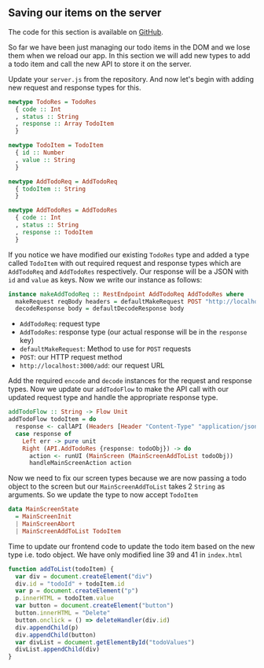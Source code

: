 ## Saving our items on the server

The code for this section is available on [GitHub](https://github.com/iAmMrinal0/prestoByExample/releases/tag/v0.7).

So far we have been just managing our todo items in the DOM and we lose them when we reload our app. In this section we will add new types to add a todo item and call the new API to store it on the server.

Update your `server.js` from the repository. And now let's begin with adding new request and response types for this.

```haskell
newtype TodoRes = TodoRes
  { code :: Int
  , status :: String
  , response :: Array TodoItem
  }

newtype TodoItem = TodoItem
  { id :: Number
  , value :: String
  }

newtype AddTodoReq = AddTodoReq
  { todoItem :: String
  }

newtype AddTodoRes = AddTodoRes
  { code :: Int
  , status :: String
  , response :: TodoItem
  }
```

If you notice we have modified our existing `TodoRes` type and added a type called `TodoItem` with out required request and response types which are `AddTodoReq` and `AddTodoRes` respectively. Our response will be a JSON with `id` and `value` as keys. Now we write our instance as follows:

```haskell
instance makeAddTodoReq :: RestEndpoint AddTodoReq AddTodoRes where
  makeRequest reqBody headers = defaultMakeRequest POST "http://localhost:3000/add" headers reqBody
  decodeResponse body = defaultDecodeResponse body
```

* `AddTodoReq`: request type
* `AddTodoRes`: response type \(our actual response will be in the `response` key\)
* `defaultMakeRequest`: Method to use for `POST` requests
* `POST`: our HTTP request method
* `http://localhost:3000/add`: our request URL

Add the required `encode` and `decode` instances for the request and response types. Now we update our `addTodoFlow` to make the API call with our updated request type and handle the appropriate response type.

```haskell
addTodoFlow :: String -> Flow Unit
addTodoFlow todoItem = do
  response <- callAPI (Headers [Header "Content-Type" "application/json"]) (API.AddTodoReq {todoItem: todoItem})
  case response of
    Left err -> pure unit
    Right (API.AddTodoRes {response: todoObj}) -> do
      action <- runUI (MainScreen (MainScreenAddToList todoObj))
      handleMainScreenAction action
```

Now we need to fix our screen types because we are now passing a todo object to the screen but our `MainScreenAddToList` takes 2 `String` as arguments. So we update the type to now accept `TodoItem`

```haskell
data MainScreenState
  = MainScreenInit
  | MainScreenAbort
  | MainScreenAddToList TodoItem
```

Time to update our frontend code to update the todo item based on the new type i.e. todo object. We have only modified line 39 and 41 in `index.html`

```js
function addToList(todoItem) {
  var div = document.createElement("div")
  div.id = "todoId" + todoItem.id
  var p = document.createElement("p")
  p.innerHTML = todoItem.value
  var button = document.createElement("button")
  button.innerHTML = "Delete"
  button.onclick = () => deleteHandler(div.id)
  div.appendChild(p)
  div.appendChild(button)
  var divList = document.getElementById("todoValues")
  divList.appendChild(div)
}
```



